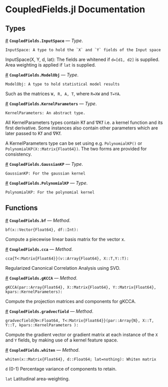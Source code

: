 
<a id='CoupledFields.jl-Documentation-1'></a>

# CoupledFields.jl Documentation


<a id='Types-1'></a>

## Types

<a id='CoupledFields.InputSpace' href='#CoupledFields.InputSpace'>#</a>
**`CoupledFields.InputSpace`** &mdash; *Type*.



```
InputSpace: A type to hold the `X` and `Y` fields of the Input space
```

InputSpace(X, Y, d, lat): The fields are whitened if `d=[d1, d2]` is supplied. Area weighting is applied if `lat` is supplied.      

<a id='CoupledFields.ModelObj' href='#CoupledFields.ModelObj'>#</a>
**`CoupledFields.ModelObj`** &mdash; *Type*.



```
ModelObj: A type to hold statistical model results
```

Such as the matrices `W, R, A, T`, where `R=XW` and `T=YA`.  

<a id='CoupledFields.KernelParameters' href='#CoupledFields.KernelParameters'>#</a>
**`CoupledFields.KernelParameters`** &mdash; *Type*.



```
KernelParameters: An abstract type.
```

All KernelParameters types contain Kf and ∇Kf i.e. a kernel function and its first derivative. Some instances also contain other parameters which are later passed to Kf and ∇Kf. 

A KernelParameters type can be set using e.g. `PolynomialKP()` or `PolynomialKP(X::Matrix{Float64})`. The two forms are provided for consistency. 

<a id='CoupledFields.GaussianKP' href='#CoupledFields.GaussianKP'>#</a>
**`CoupledFields.GaussianKP`** &mdash; *Type*.



```
GaussianKP: For the gaussian kernel
```

<a id='CoupledFields.PolynomialKP' href='#CoupledFields.PolynomialKP'>#</a>
**`CoupledFields.PolynomialKP`** &mdash; *Type*.



```
PolynomialKP: For the polynomial kernel
```


<a id='Functions-1'></a>

## Functions

<a id='CoupledFields.bf-Tuple{Array{Float64,1},Int64}' href='#CoupledFields.bf-Tuple{Array{Float64,1},Int64}'>#</a>
**`CoupledFields.bf`** &mdash; *Method*.



```
bf(x::Vector{Float64}, df::Int):
```

Compute a piecewise linear basis matrix for the vector x.

<a id='CoupledFields.cca-Tuple{Array{Float64,N},T<:Array{Float64,2},T<:Array{Float64,2}}' href='#CoupledFields.cca-Tuple{Array{Float64,N},T<:Array{Float64,2},T<:Array{Float64,2}}'>#</a>
**`CoupledFields.cca`** &mdash; *Method*.



```
cca{T<:Matrix{Float64}}(v::Array{Float64}, X::T,Y::T):
```

Regularized Canonical Correlation Analysis using SVD. 

<a id='CoupledFields.gKCCA-Tuple{Array{Float64,N},Array{Float64,2},Array{Float64,2},CoupledFields.KernelParameters}' href='#CoupledFields.gKCCA-Tuple{Array{Float64,N},Array{Float64,2},Array{Float64,2},CoupledFields.KernelParameters}'>#</a>
**`CoupledFields.gKCCA`** &mdash; *Method*.



```
gKCCA(par::Array{Float64}, X::Matrix{Float64}, Y::Matrix{Float64}, kpars::KernelParameters):
```

Compute the projection matrices and components for gKCCA.

<a id='CoupledFields.gradvecfield-Tuple{Array{N<:Float64,N},T<:Array{Float64,2},T<:Array{Float64,2},CoupledFields.KernelParameters}' href='#CoupledFields.gradvecfield-Tuple{Array{N<:Float64,N},T<:Array{Float64,2},T<:Array{Float64,2},CoupledFields.KernelParameters}'>#</a>
**`CoupledFields.gradvecfield`** &mdash; *Method*.



```
gradvecfield{N<:Float64, T<:Matrix{Float64}}(par::Array{N}, X::T, Y::T, kpars::KernelParameters ):
```

Compute the gradient vector or gradient matrix at each instance of the `X` and `Y` fields, by making use of a kernel feature space.

<a id='CoupledFields.whiten-Tuple{Array{Float64,2},Float64}' href='#CoupledFields.whiten-Tuple{Array{Float64,2},Float64}'>#</a>
**`CoupledFields.whiten`** &mdash; *Method*.



```
whiten(x::Matrix{Float64}, d::Float64; lat=nothing): Whiten matrix
```

`d` (0-1) Percentage variance of components to retain. 

`lat` Latitudinal area-weighting.

